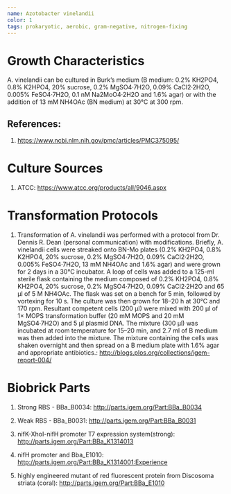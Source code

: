 ```yaml
---
name: Azotobacter vinelandii
color: 1
tags: prokaryotic, aerobic, gram-negative, nitrogen-fixing
---
```

# Growth Characteristics
A. vinelandii can be cultured in Burk’s medium (B medium: 0.2% KH2PO4, 0.8% K2HPO4, 20% sucrose, 0.2% MgSO4·7H2O, 0.09% CaCl2·2H2O, 0.005% FeSO4·7H2O, 0.1 nM Na2MoO4·2H2O and 1.6% agar) or with the addition of 13 mM NH4OAc (BN medium) at 30°C at 300 rpm.

## References:
1. https://www.ncbi.nlm.nih.gov/pmc/articles/PMC375095/

# Culture Sources
1. ATCC: https://www.atcc.org/products/all/9046.aspx

# Transformation Protocols
1. Transformation of A. vinelandii was performed with a protocol from Dr. Dennis R. Dean (personal communication) with modifications. Briefly, A. vinelandii cells were streaked onto BN-Mo plates (0.2% KH2PO4, 0.8% K2HPO4, 20% sucrose, 0.2% MgSO4·7H2O, 0.09% CaCl2·2H2O, 0.005% FeSO4·7H2O, 13 mM NH4OAc and 1.6% agar) and were grown for 2 days in a 30°C incubator. A loop of cells was added to a 125-ml sterile flask containing the medium composed of 0.2% KH2PO4, 0.8% KH2PO4, 20% sucrose, 0.2% MgSO4·7H2O, 0.09% CaCl2·2H2O and 65 µl of 5 M NH4OAc. The flask was set on a bench for 5 min, followed by vortexing for 10 s. The culture was then grown for 18–20 h at 30°C and 170 rpm. Resultant competent cells (200 µl) were mixed with 200 µl of 1× MOPS transformation buffer (20 mM MOPS and 20 mM MgSO4·7H2O) and 5 µl plasmid DNA. The mixture (300 µl) was incubated at room temperature for 15–20 min, and 2.7 ml of B medium was then added into the mixture. The mixture containing the cells was shaken overnight and then spread on a B medium plate with 1.6% agar and appropriate antibiotics.:
http://blogs.plos.org/collections/igem-report-004/


# Biobrick Parts
1. Strong RBS - BBa_B0034: http://parts.igem.org/Part:BBa_B0034

2. Weak RBS - BBa_B0031: http://parts.igem.org/Part:BBa_B0031

3. nifK-XhoI-nifH promoter T7 expression system(strong): http://parts.igem.org/Part:BBa_K1314013

4. nifH promoter and Bba_E1010: http://parts.igem.org/Part:BBa_K1314001:Experience

5. highly engineered mutant of red fluorescent protein from Discosoma striata (coral): http://parts.igem.org/Part:BBa_E1010
